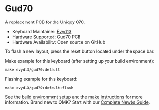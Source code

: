 # Gud70

A replacement PCB for the Uniqey C70.

* Keyboard Maintainer: [Evyd13](https://github.com/evyd13)
* Hardware Supported: Gud70 PCB
* Hardware Availability: [Open source on GitHub](https://github.com/evyd13/gud70-pcb)


To flash a new layout, press the reset button located under the space bar.

Make example for this keyboard (after setting up your build environment):

    make evyd13/gud70:default

Flashing example for this keyboard:

    make evyd13/gud70:default:flash

See the [build environment setup](https://docs.qmk.fm/#/getting_started_build_tools) and the [make instructions](https://docs.qmk.fm/#/getting_started_make_guide) for more information. Brand new to QMK? Start with our [Complete Newbs Guide](https://docs.qmk.fm/#/newbs).

